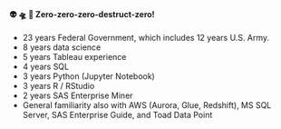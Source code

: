 <!--
**willshin-datascientist/willshin-datascientist** is a ✨ _special_ ✨ repository because its `README.md` (this file) appears on your GitHub profile.

Here are some ideas to get you started:

- 🔭 I’m currently working on ...
- 🌱 I’m currently learning ...
- 👯 I’m looking to collaborate on ...
- 🤔 I’m looking for help with ...
- 💬 Ask me about ...
- 📫 How to reach me: ...
- 😄 Pronouns: ...
- ⚡ Fun fact: ...
-->

#### :alien: :flying_saucer: :love_you_gesture: Zero-zero-zero-destruct-zero!

- 23 years Federal Government, which includes 12 years U.S. Army.
- 8 years data science
- 5 years Tableau experience
- 4 years SQL
- 3 years Python (Jupyter Notebook)
- 3 years R / RStudio
- 2 years SAS Enterprise Miner
- General familiarity also with AWS (Aurora, Glue, Redshift), MS SQL Server, SAS Enterprise Guide, and Toad Data Point
